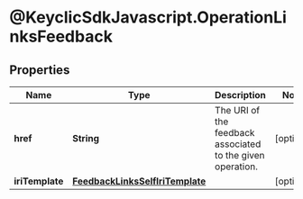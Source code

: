 # @KeyclicSdkJavascript.OperationLinksFeedback

## Properties
Name | Type | Description | Notes
------------ | ------------- | ------------- | -------------
**href** | **String** | The URI of the feedback associated to the given operation. | [optional] 
**iriTemplate** | [**FeedbackLinksSelfIriTemplate**](FeedbackLinksSelfIriTemplate.md) |  | [optional] 


